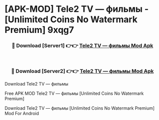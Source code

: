 # [APK-MOD] Tele2 TV — фильмы - [Unlimited Coins No Watermark Premium] 9xqg7



<div align="center">
<h3>🔴 Download [Server1] 👉👉 <a href="https://momento.my/?title=Tele2_TV_—_фильмы">Tele2 TV — фильмы Mod Apk</a></h3><br>

<h3>🔴 Download [Server2] 👉👉 <a href="https://momento.my/?title=Tele2_TV_—_фильмы">Tele2 TV — фильмы Mod Apk</a></h3>
</div>



Download Tele2 TV — фильмы 

Free APK MOD Tele2 TV — фильмы [Unlimited Coins No Watermark Premium]

Download Tele2 TV — фильмы [Unlimited Coins No Watermark Premium] Mod For Android
